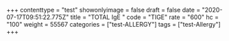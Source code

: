 +++
contenttype = "test"
showonlyimage = false
draft = false
date = "2020-07-17T09:51:22.775Z"
title = "TOTAL IgE "
code = "TIGE"
rate = "600"
hc = "100"
weight = 55567
categories = ["test-ALLERGY"]
tags = ["test-Allergy"]
+++

